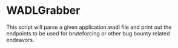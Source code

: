 # WADLGrabber
This script will parse a given application.wadl file and print out the endpoints to be used for bruteforcing or other bug bounty related endeavors. 
